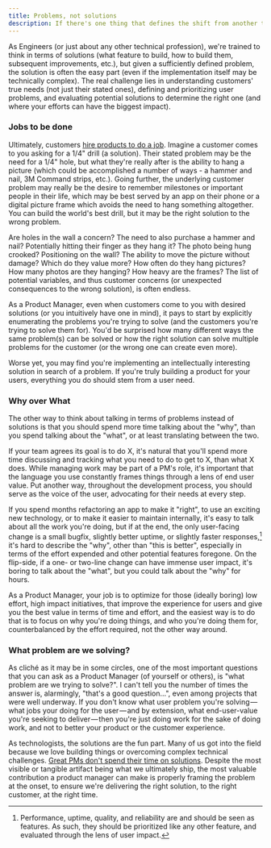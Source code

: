 ```yaml
---
title: Problems, not solutions
description: If there's one thing that defines the shift from another technology role to Product Management, it's the shift from thinking in terms of solutions to thinking in terms of problems.
---
```


As Engineers (or just about any other technical profession), we're trained to think in terms of solutions (what feature to build, how to build them, subsequent improvements, etc.), but given a sufficiently defined problem, the solution is often the easy part (even if the implementation itself may be technically complex). The real challenge lies in understanding customers' true needs (not just their stated ones), defining and prioritizing user problems, and evaluating potential solutions to determine the right one (and where your efforts can have the biggest impact).

### Jobs to be done

Ultimately, customers [hire products to do a job](https://hbr.org/2016/09/know-your-customers-jobs-to-be-done). Imagine a customer comes to you asking for a 1/4" drill (a solution). Their stated problem may be the need for a 1/4" hole, but what they're really after is the ability to hang a picture (which could be accomplished a number of ways - a hammer and nail, 3M Command strips, etc.). Going further, the underlying customer problem may really be the desire to remember milestones or important people in their life, which may be best served by an app on their phone or a digital picture frame which avoids the need to hang something altogether. You can build the world's best drill, but it may be the right solution to the wrong problem.

Are holes in the wall a concern? The need to also purchase a hammer and nail? Potentially hitting their finger as they hang it? The photo being hung crooked? Positioning on the wall? The ability to move the picture without damage? Which do they value more? How often do they hang pictures? How many photos are they hanging? How heavy are the frames? The list of potential variables, and thus customer concerns (or unexpected consequences to the wrong solution), is often endless.

As a Product Manager, even when customers come to you with desired solutions (or you intuitively have one in mind), it pays to start by explicitly enumerating the problems you're trying to solve (and the customers you're trying to solve them for). You'd be surprised how many different ways the same problem(s) can be solved or how the right solution can solve multiple problems for the customer (or the wrong one can create even more).

Worse yet, you may find you're implementing an intellectually interesting solution in search of a problem. If you're truly building a product for your users, everything you do should stem from a user need.

### Why over What

The other way to think about talking in terms of problems instead of solutions is that you should spend more time talking about the "why", than you spend talking about the "what", or at least translating between the two.

If your team agrees its goal is to do X, it's natural that you'll spend more time discussing and tracking what you need to do to get to X, than what X does. While managing work may be part of a PM's role, it's important that the language you use constantly frames things through a lens of end user value. Put another way, throughout the development process, you should serve as the voice of the user, advocating for their needs at every step.

If you spend months refactoring an app to make it "right", to use an exciting new technology, or to make it easier to maintain internally, it's easy to talk about all the work you're doing, but if at the end, the only user-facing change is a small bugfix, slightly better uptime, or slightly faster responses,[^1] it's hard to describe the "why", other than "this is better", especially in terms of the effort expended and other potential features foregone. On the flip-side, if a one- or two-line change can have immense user impact, it's boring to talk about the "what", but you could talk about the "why" for hours.

As a Product Manager, your job is to optimize for those (ideally boring) low effort, high impact initiatives, that improve the experience for users and give you the best value in terms of time and effort, and the easiest way is to do that is to focus on why you're doing things, and who you're doing them for, counterbalanced by the effort required, not the other way around.

### What problem are we solving?

As cliché as it may be in some circles, one of the most important questions that you can ask as a Product Manager (of yourself or others), is "what problem are we trying to solve?". I can't tell you the number of times the answer is, alarmingly, "that's a good question…", even among projects that were well underway. If you don't know what user problem you're solving — what jobs your doing for the user — and by extension, what end-user-value you're seeking to deliver — then you're just doing work for the sake of doing work, and not to better your product or the customer experience.

As technologists, the solutions are the fun part. Many of us got into the field because we love building things or overcoming complex technical challenges. [Great PMs don't spend their time on solutions](https://www.intercom.com/blog/great-product-managers-dont-spend-time-on-solutions/). Despite the most visible or tangible artifact being what we ultimately ship, the most valuable contribution a product manager can make is properly framing the problem at the onset, to ensure we're delivering the right solution, to the right customer, at the right time.

[^1]: Performance, uptime, quality, and reliability are and should be seen as features. As such, they should be prioritized like any other feature, and evaluated through the lens of user impact.
